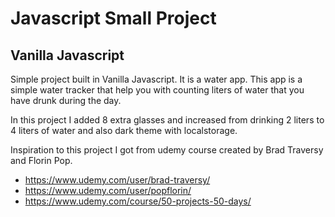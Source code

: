 # Javascript Small Project

## Vanilla Javascript

Simple project built in Vanilla Javascript. It is a water app.
This app is a simple water tracker that help you with counting liters of water that you have drunk during the day.

In this project I added 8 extra glasses and increased from drinking 2 liters to 4 liters of water and also dark theme with localstorage.

Inspiration to this project I got from udemy course created by Brad Traversy and Florin Pop.

* https://www.udemy.com/user/brad-traversy/
* https://www.udemy.com/user/popflorin/
* https://www.udemy.com/course/50-projects-50-days/
